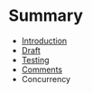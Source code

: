 # Summary

* [Introduction](README.md)
* [Draft](draft.md)
* [Testing](testing.md)
* [Comments](comments.md)
* Concurrency

